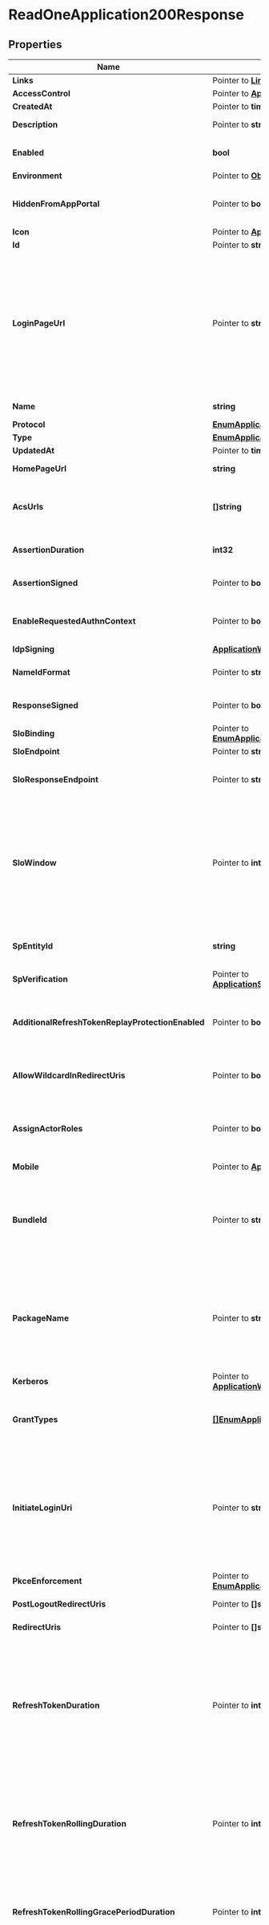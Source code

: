 # ReadOneApplication200Response

## Properties

Name | Type | Description | Notes
------------ | ------------- | ------------- | -------------
**Links** | Pointer to [**LinksHATEOAS**](LinksHATEOAS.md) |  | [optional] 
**AccessControl** | Pointer to [**ApplicationAccessControl**](ApplicationAccessControl.md) |  | [optional] 
**CreatedAt** | Pointer to **time.Time** | The time the resource was created. | [optional] [readonly] 
**Description** | Pointer to **string** | A string that specifies the description of the application. | [optional] 
**Enabled** | **bool** | A string that specifies the current enabled state of the application. Options are ENABLED or DISABLED. | 
**Environment** | Pointer to [**ObjectEnvironment**](ObjectEnvironment.md) |  | [optional] 
**HiddenFromAppPortal** | Pointer to **bool** | A boolean to specify whether the application is hidden in the application portal despite the configured group access policy. | [optional] 
**Icon** | Pointer to [**ApplicationIcon**](ApplicationIcon.md) |  | [optional] 
**Id** | Pointer to **string** | A string that specifies the application ID. | [optional] [readonly] 
**LoginPageUrl** | Pointer to **string** | A string that specifies the custom login page URL for the application. If you set the loginPageUrl property for applications in an environment that sets a custom domain, the URL should include the top-level domain and at least one additional domain level. Warning To avoid issues with third-party cookies in some browsers, a custom domain must be used, giving your PingOne environment the same parent domain as your authentication application. For more information about custom domains, see Custom domains. | [optional] 
**Name** | **string** | A string that specifies the name of the application. This is a required property. | 
**Protocol** | [**EnumApplicationProtocol**](EnumApplicationProtocol.md) |  | 
**Type** | [**EnumApplicationType**](EnumApplicationType.md) |  | 
**UpdatedAt** | Pointer to **time.Time** | The time the resource was last updated. | [optional] [readonly] 
**HomePageUrl** | **string** | A string that specifies the custom home page URL for the application. | 
**AcsUrls** | **[]string** | A string that specifies the Assertion Consumer Service URLs. The first URL in the list is used as default (there must be at least one URL). This is a required property. | 
**AssertionDuration** | **int32** | An integer that specifies the assertion validity duration in seconds. This is a required property. | 
**AssertionSigned** | Pointer to **bool** | A boolean that specifies whether the SAML assertion itself should be signed. The default value is &#x60;true&#x60;. | [optional] [default to true]
**EnableRequestedAuthnContext** | Pointer to **bool** | Indicates whether &#x60;requestedAuthnContext&#x60; is taken into account in policy decision-making during authentication. | [optional] 
**IdpSigning** | [**ApplicationWSFEDAllOfIdpSigning**](ApplicationWSFEDAllOfIdpSigning.md) |  | 
**NameIdFormat** | Pointer to **string** | A string that specifies the format of the Subject NameID attibute in the SAML assertion | [optional] 
**ResponseSigned** | Pointer to **bool** | A boolean that specifies whether the SAML assertion response itself should be signed. The default value is &#x60;false&#x60;. | [optional] [default to false]
**SloBinding** | Pointer to [**EnumApplicationSAMLSloBinding**](EnumApplicationSAMLSloBinding.md) |  | [optional] [default to ENUMAPPLICATIONSAMLSLOBINDING_POST]
**SloEndpoint** | Pointer to **string** | The single logout endpoint URL. | [optional] 
**SloResponseEndpoint** | Pointer to **string** | A string that specifies the endpoint URL to submit the logout response. If a value is not provided, the sloEndpoint property value is used to submit SLO response. | [optional] 
**SloWindow** | Pointer to **int32** | Defines how long PingOne can exchange logout messages with the application, specifically a &#x60;LogoutRequest&#x60; from the application, since the initial request. PingOne can also send a &#x60;LogoutRequest&#x60; to the application when a single logout is initiated by the user from other session participants, such as an application or identity provider. This setting is per application. The SLO logout is separate from the user session logout that revokes all tokens. | [optional] 
**SpEntityId** | **string** | A string that specifies the service provider entity ID used to lookup the application. This is a required property and is unique within the environment. | 
**SpVerification** | Pointer to [**ApplicationSAMLAllOfSpVerification**](ApplicationSAMLAllOfSpVerification.md) |  | [optional] 
**AdditionalRefreshTokenReplayProtectionEnabled** | Pointer to **bool** | When set to &#x60;true&#x60; (the default), if you attempt to reuse the refresh token, the authorization server immediately revokes the reused refresh token, as well as all descendant tokens. Setting this to null equates to a &#x60;false&#x60; setting. | [optional] [default to true]
**AllowWildcardInRedirectUris** | Pointer to **bool** | A boolean to specify whether wildcards are allowed in redirect URIs. For more information, see [Wildcards in Redirect URIs](https://docs.pingidentity.com/csh?context&#x3D;p1_c_wildcard_redirect_uri). | [optional] 
**AssignActorRoles** | Pointer to **bool** | A boolean that specifies whether the permissions service should assign default roles to the application. This property is set only on the POST request. The property is ignored when included in a PUT request. | [optional] 
**Mobile** | Pointer to [**ApplicationOIDCAllOfMobile**](ApplicationOIDCAllOfMobile.md) |  | [optional] 
**BundleId** | Pointer to **string** | **Deprecation Notice** This field is deprecated and will be removed in a future release. Use &#x60;mobile.bundleId&#x60; instead.  A string that specifies the bundle associated with the application, for push notifications in native apps. The value of the bundleId property is unique per environment, and once defined, is immutable.  | [optional] 
**PackageName** | Pointer to **string** | **Deprecation Notice** This field is deprecated and will be removed in a future release. Use &#x60;mobile.packageName&#x60; instead.  A string that specifies the package name associated with the application, for push notifications in native apps. The value of the mobile.packageName property is unique per environment, and once defined, is immutable.  | [optional] 
**Kerberos** | Pointer to [**ApplicationWSFEDAllOfKerberos**](ApplicationWSFEDAllOfKerberos.md) |  | [optional] 
**GrantTypes** | [**[]EnumApplicationOIDCGrantType**](EnumApplicationOIDCGrantType.md) | A string that specifies the grant type for the authorization request. This is a required property. Options are AUTHORIZATION_CODE, IMPLICIT, REFRESH_TOKEN, CLIENT_CREDENTIALS. | 
**InitiateLoginUri** | Pointer to **string** | A string that specifies the URI to use for third-parties to begin the sign-on process for the application. If specified, PingOne redirects users to this URI to initiate SSO to PingOne. The application is responsible for implementing the relevant OIDC flow when the initiate login URI is requested. This property is required if you want the application to appear in the PingOne Application Portal. See the OIDC specification section of [Initiating Login from a Third Party](https://openid.net/specs/openid-connect-core-1_0.html#ThirdPartyInitiatedLogin) for more information. | [optional] 
**PkceEnforcement** | Pointer to [**EnumApplicationOIDCPKCEOption**](EnumApplicationOIDCPKCEOption.md) |  | [optional] 
**PostLogoutRedirectUris** | Pointer to **[]string** | A string that specifies the URLs that the browser can be redirected to after logout. | [optional] 
**RedirectUris** | Pointer to **[]string** | A string that specifies the callback URI for the authentication response. | [optional] 
**RefreshTokenDuration** | Pointer to **int32** | An integer that specifies the lifetime in seconds of the refresh token. If a value is not provided, the default value is 2592000, or 30 days. Valid values are between 60 and 2147483647. If the &#x60;refreshTokenRollingDuration&#x60; property is specified for the application, then this property must be less than or equal to the value of &#x60;refreshTokenRollingDuration&#x60;. After this property is set, the value cannot be nullified. This value is used to generate the value for the exp claim when minting a new refresh token. | [optional] [default to 2592000]
**RefreshTokenRollingDuration** | Pointer to **int32** | An integer that specifies the number of seconds a refresh token can be exchanged before re-authentication is required. If a value is not provided, the refresh token is valid forever. Valid values are between 60 and 2147483647. After this property is set, the value cannot be nullified. This value is used to generate the value for the exp claim when minting a new refresh token. | [optional] 
**RefreshTokenRollingGracePeriodDuration** | Pointer to **int32** | The number of seconds that a refresh token may be reused after having been exchanged for a new set of tokens. This is useful in the case of network errors on the client. Valid values are between 0 and 86400 seconds. Null is treated the same as 0. | [optional] 
**ResponseTypes** | Pointer to [**[]EnumApplicationOIDCResponseType**](EnumApplicationOIDCResponseType.md) | A string that specifies the code or token type returned by an authorization request. Options are TOKEN, ID_TOKEN, and CODE. Note that CODE cannot be used in an authorization request with TOKEN or ID_TOKEN because PingOne does not currently support OIDC hybrid flows. | [optional] 
**RequireSignedRequestObject** | Pointer to **bool** | Indicates that the Java Web Token (JWT) for the [request query](https://openid.net/specs/openid-connect-core-1_0.html#RequestObject) parameter is required to be signed. If &#x60;false&#x60; or null (default), a signed request object is not required. Both &#x60;supportUnsignedRequestObject&#x60; and this property cannot be set to &#x60;true&#x60;. | [optional] 
**SupportUnsignedRequestObject** | Pointer to **bool** | A boolean that specifies whether the [request query](https://openid.net/specs/openid-connect-core-1_0.html#RequestObject) parameter JWT is allowed to be unsigned. If false or null (default), an unsigned request object is not allowed. | [optional] 
**Tags** | Pointer to [**[]EnumApplicationTags**](EnumApplicationTags.md) | An array that specifies the list of labels associated with the application. Options are &#x60;PING_FED_CONNECTION_INTEGRATION&#x60;.  Only applicable for creating worker applications. | [optional] 
**TargetLinkUri** | Pointer to **string** | The URI for the application. If specified, PingOne will redirect application users to this URI after a user is authenticated. In the PingOne admin console, this becomes the value of the &#x60;target_link_uri&#x60; parameter used for the Initiate Single Sign-On URL field. | [optional] 
**TokenEndpointAuthMethod** | [**EnumApplicationOIDCTokenAuthMethod**](EnumApplicationOIDCTokenAuthMethod.md) |  | 
**ParRequirement** | Pointer to [**EnumApplicationOIDCPARRequirement**](EnumApplicationOIDCPARRequirement.md) |  | [optional] [default to ENUMAPPLICATIONOIDCPARREQUIREMENT_OPTIONAL]
**ParTimeout** | Pointer to **int32** | PAR timeout in seconds. Must be between &#x60;1&#x60; and &#x60;600&#x60;. The default value is &#x60;60&#x60;. | [optional] [default to 60]
**AudienceRestriction** | Pointer to **string** | The service provider ID. Defaults to &#x60;urn:federation:MicrosoftOnline&#x60;. | [optional] [default to "urn:federation:MicrosoftOnline"]
**DomainName** | **string** | The federated domain name (for example, the Azure custom domain). | 
**ReplyUrl** | **string** | The URL that the replying party (such as, Office365) uses to accept submissions of RequestSecurityTokenResponse messages that are a result of SSO requests. | 
**ApplyDefaultTheme** | **bool** | If &#x60;true&#x60;, applies the default theme to the self service application. | 
**EnableDefaultThemeFooter** | Pointer to **bool** | If &#x60;true&#x60;, shows the default theme footer on the self service application. Applies only if &#x60;applyDefaultTheme&#x60; is also &#x60;true&#x60;. | [optional] 

## Methods

### NewReadOneApplication200Response

`func NewReadOneApplication200Response(enabled bool, name string, protocol EnumApplicationProtocol, type_ EnumApplicationType, homePageUrl string, acsUrls []string, assertionDuration int32, idpSigning ApplicationWSFEDAllOfIdpSigning, spEntityId string, grantTypes []EnumApplicationOIDCGrantType, tokenEndpointAuthMethod EnumApplicationOIDCTokenAuthMethod, domainName string, replyUrl string, applyDefaultTheme bool, ) *ReadOneApplication200Response`

NewReadOneApplication200Response instantiates a new ReadOneApplication200Response object
This constructor will assign default values to properties that have it defined,
and makes sure properties required by API are set, but the set of arguments
will change when the set of required properties is changed

### NewReadOneApplication200ResponseWithDefaults

`func NewReadOneApplication200ResponseWithDefaults() *ReadOneApplication200Response`

NewReadOneApplication200ResponseWithDefaults instantiates a new ReadOneApplication200Response object
This constructor will only assign default values to properties that have it defined,
but it doesn't guarantee that properties required by API are set

### GetLinks

`func (o *ReadOneApplication200Response) GetLinks() LinksHATEOAS`

GetLinks returns the Links field if non-nil, zero value otherwise.

### GetLinksOk

`func (o *ReadOneApplication200Response) GetLinksOk() (*LinksHATEOAS, bool)`

GetLinksOk returns a tuple with the Links field if it's non-nil, zero value otherwise
and a boolean to check if the value has been set.

### SetLinks

`func (o *ReadOneApplication200Response) SetLinks(v LinksHATEOAS)`

SetLinks sets Links field to given value.

### HasLinks

`func (o *ReadOneApplication200Response) HasLinks() bool`

HasLinks returns a boolean if a field has been set.

### GetAccessControl

`func (o *ReadOneApplication200Response) GetAccessControl() ApplicationAccessControl`

GetAccessControl returns the AccessControl field if non-nil, zero value otherwise.

### GetAccessControlOk

`func (o *ReadOneApplication200Response) GetAccessControlOk() (*ApplicationAccessControl, bool)`

GetAccessControlOk returns a tuple with the AccessControl field if it's non-nil, zero value otherwise
and a boolean to check if the value has been set.

### SetAccessControl

`func (o *ReadOneApplication200Response) SetAccessControl(v ApplicationAccessControl)`

SetAccessControl sets AccessControl field to given value.

### HasAccessControl

`func (o *ReadOneApplication200Response) HasAccessControl() bool`

HasAccessControl returns a boolean if a field has been set.

### GetCreatedAt

`func (o *ReadOneApplication200Response) GetCreatedAt() time.Time`

GetCreatedAt returns the CreatedAt field if non-nil, zero value otherwise.

### GetCreatedAtOk

`func (o *ReadOneApplication200Response) GetCreatedAtOk() (*time.Time, bool)`

GetCreatedAtOk returns a tuple with the CreatedAt field if it's non-nil, zero value otherwise
and a boolean to check if the value has been set.

### SetCreatedAt

`func (o *ReadOneApplication200Response) SetCreatedAt(v time.Time)`

SetCreatedAt sets CreatedAt field to given value.

### HasCreatedAt

`func (o *ReadOneApplication200Response) HasCreatedAt() bool`

HasCreatedAt returns a boolean if a field has been set.

### GetDescription

`func (o *ReadOneApplication200Response) GetDescription() string`

GetDescription returns the Description field if non-nil, zero value otherwise.

### GetDescriptionOk

`func (o *ReadOneApplication200Response) GetDescriptionOk() (*string, bool)`

GetDescriptionOk returns a tuple with the Description field if it's non-nil, zero value otherwise
and a boolean to check if the value has been set.

### SetDescription

`func (o *ReadOneApplication200Response) SetDescription(v string)`

SetDescription sets Description field to given value.

### HasDescription

`func (o *ReadOneApplication200Response) HasDescription() bool`

HasDescription returns a boolean if a field has been set.

### GetEnabled

`func (o *ReadOneApplication200Response) GetEnabled() bool`

GetEnabled returns the Enabled field if non-nil, zero value otherwise.

### GetEnabledOk

`func (o *ReadOneApplication200Response) GetEnabledOk() (*bool, bool)`

GetEnabledOk returns a tuple with the Enabled field if it's non-nil, zero value otherwise
and a boolean to check if the value has been set.

### SetEnabled

`func (o *ReadOneApplication200Response) SetEnabled(v bool)`

SetEnabled sets Enabled field to given value.


### GetEnvironment

`func (o *ReadOneApplication200Response) GetEnvironment() ObjectEnvironment`

GetEnvironment returns the Environment field if non-nil, zero value otherwise.

### GetEnvironmentOk

`func (o *ReadOneApplication200Response) GetEnvironmentOk() (*ObjectEnvironment, bool)`

GetEnvironmentOk returns a tuple with the Environment field if it's non-nil, zero value otherwise
and a boolean to check if the value has been set.

### SetEnvironment

`func (o *ReadOneApplication200Response) SetEnvironment(v ObjectEnvironment)`

SetEnvironment sets Environment field to given value.

### HasEnvironment

`func (o *ReadOneApplication200Response) HasEnvironment() bool`

HasEnvironment returns a boolean if a field has been set.

### GetHiddenFromAppPortal

`func (o *ReadOneApplication200Response) GetHiddenFromAppPortal() bool`

GetHiddenFromAppPortal returns the HiddenFromAppPortal field if non-nil, zero value otherwise.

### GetHiddenFromAppPortalOk

`func (o *ReadOneApplication200Response) GetHiddenFromAppPortalOk() (*bool, bool)`

GetHiddenFromAppPortalOk returns a tuple with the HiddenFromAppPortal field if it's non-nil, zero value otherwise
and a boolean to check if the value has been set.

### SetHiddenFromAppPortal

`func (o *ReadOneApplication200Response) SetHiddenFromAppPortal(v bool)`

SetHiddenFromAppPortal sets HiddenFromAppPortal field to given value.

### HasHiddenFromAppPortal

`func (o *ReadOneApplication200Response) HasHiddenFromAppPortal() bool`

HasHiddenFromAppPortal returns a boolean if a field has been set.

### GetIcon

`func (o *ReadOneApplication200Response) GetIcon() ApplicationIcon`

GetIcon returns the Icon field if non-nil, zero value otherwise.

### GetIconOk

`func (o *ReadOneApplication200Response) GetIconOk() (*ApplicationIcon, bool)`

GetIconOk returns a tuple with the Icon field if it's non-nil, zero value otherwise
and a boolean to check if the value has been set.

### SetIcon

`func (o *ReadOneApplication200Response) SetIcon(v ApplicationIcon)`

SetIcon sets Icon field to given value.

### HasIcon

`func (o *ReadOneApplication200Response) HasIcon() bool`

HasIcon returns a boolean if a field has been set.

### GetId

`func (o *ReadOneApplication200Response) GetId() string`

GetId returns the Id field if non-nil, zero value otherwise.

### GetIdOk

`func (o *ReadOneApplication200Response) GetIdOk() (*string, bool)`

GetIdOk returns a tuple with the Id field if it's non-nil, zero value otherwise
and a boolean to check if the value has been set.

### SetId

`func (o *ReadOneApplication200Response) SetId(v string)`

SetId sets Id field to given value.

### HasId

`func (o *ReadOneApplication200Response) HasId() bool`

HasId returns a boolean if a field has been set.

### GetLoginPageUrl

`func (o *ReadOneApplication200Response) GetLoginPageUrl() string`

GetLoginPageUrl returns the LoginPageUrl field if non-nil, zero value otherwise.

### GetLoginPageUrlOk

`func (o *ReadOneApplication200Response) GetLoginPageUrlOk() (*string, bool)`

GetLoginPageUrlOk returns a tuple with the LoginPageUrl field if it's non-nil, zero value otherwise
and a boolean to check if the value has been set.

### SetLoginPageUrl

`func (o *ReadOneApplication200Response) SetLoginPageUrl(v string)`

SetLoginPageUrl sets LoginPageUrl field to given value.

### HasLoginPageUrl

`func (o *ReadOneApplication200Response) HasLoginPageUrl() bool`

HasLoginPageUrl returns a boolean if a field has been set.

### GetName

`func (o *ReadOneApplication200Response) GetName() string`

GetName returns the Name field if non-nil, zero value otherwise.

### GetNameOk

`func (o *ReadOneApplication200Response) GetNameOk() (*string, bool)`

GetNameOk returns a tuple with the Name field if it's non-nil, zero value otherwise
and a boolean to check if the value has been set.

### SetName

`func (o *ReadOneApplication200Response) SetName(v string)`

SetName sets Name field to given value.


### GetProtocol

`func (o *ReadOneApplication200Response) GetProtocol() EnumApplicationProtocol`

GetProtocol returns the Protocol field if non-nil, zero value otherwise.

### GetProtocolOk

`func (o *ReadOneApplication200Response) GetProtocolOk() (*EnumApplicationProtocol, bool)`

GetProtocolOk returns a tuple with the Protocol field if it's non-nil, zero value otherwise
and a boolean to check if the value has been set.

### SetProtocol

`func (o *ReadOneApplication200Response) SetProtocol(v EnumApplicationProtocol)`

SetProtocol sets Protocol field to given value.


### GetType

`func (o *ReadOneApplication200Response) GetType() EnumApplicationType`

GetType returns the Type field if non-nil, zero value otherwise.

### GetTypeOk

`func (o *ReadOneApplication200Response) GetTypeOk() (*EnumApplicationType, bool)`

GetTypeOk returns a tuple with the Type field if it's non-nil, zero value otherwise
and a boolean to check if the value has been set.

### SetType

`func (o *ReadOneApplication200Response) SetType(v EnumApplicationType)`

SetType sets Type field to given value.


### GetUpdatedAt

`func (o *ReadOneApplication200Response) GetUpdatedAt() time.Time`

GetUpdatedAt returns the UpdatedAt field if non-nil, zero value otherwise.

### GetUpdatedAtOk

`func (o *ReadOneApplication200Response) GetUpdatedAtOk() (*time.Time, bool)`

GetUpdatedAtOk returns a tuple with the UpdatedAt field if it's non-nil, zero value otherwise
and a boolean to check if the value has been set.

### SetUpdatedAt

`func (o *ReadOneApplication200Response) SetUpdatedAt(v time.Time)`

SetUpdatedAt sets UpdatedAt field to given value.

### HasUpdatedAt

`func (o *ReadOneApplication200Response) HasUpdatedAt() bool`

HasUpdatedAt returns a boolean if a field has been set.

### GetHomePageUrl

`func (o *ReadOneApplication200Response) GetHomePageUrl() string`

GetHomePageUrl returns the HomePageUrl field if non-nil, zero value otherwise.

### GetHomePageUrlOk

`func (o *ReadOneApplication200Response) GetHomePageUrlOk() (*string, bool)`

GetHomePageUrlOk returns a tuple with the HomePageUrl field if it's non-nil, zero value otherwise
and a boolean to check if the value has been set.

### SetHomePageUrl

`func (o *ReadOneApplication200Response) SetHomePageUrl(v string)`

SetHomePageUrl sets HomePageUrl field to given value.


### GetAcsUrls

`func (o *ReadOneApplication200Response) GetAcsUrls() []string`

GetAcsUrls returns the AcsUrls field if non-nil, zero value otherwise.

### GetAcsUrlsOk

`func (o *ReadOneApplication200Response) GetAcsUrlsOk() (*[]string, bool)`

GetAcsUrlsOk returns a tuple with the AcsUrls field if it's non-nil, zero value otherwise
and a boolean to check if the value has been set.

### SetAcsUrls

`func (o *ReadOneApplication200Response) SetAcsUrls(v []string)`

SetAcsUrls sets AcsUrls field to given value.


### GetAssertionDuration

`func (o *ReadOneApplication200Response) GetAssertionDuration() int32`

GetAssertionDuration returns the AssertionDuration field if non-nil, zero value otherwise.

### GetAssertionDurationOk

`func (o *ReadOneApplication200Response) GetAssertionDurationOk() (*int32, bool)`

GetAssertionDurationOk returns a tuple with the AssertionDuration field if it's non-nil, zero value otherwise
and a boolean to check if the value has been set.

### SetAssertionDuration

`func (o *ReadOneApplication200Response) SetAssertionDuration(v int32)`

SetAssertionDuration sets AssertionDuration field to given value.


### GetAssertionSigned

`func (o *ReadOneApplication200Response) GetAssertionSigned() bool`

GetAssertionSigned returns the AssertionSigned field if non-nil, zero value otherwise.

### GetAssertionSignedOk

`func (o *ReadOneApplication200Response) GetAssertionSignedOk() (*bool, bool)`

GetAssertionSignedOk returns a tuple with the AssertionSigned field if it's non-nil, zero value otherwise
and a boolean to check if the value has been set.

### SetAssertionSigned

`func (o *ReadOneApplication200Response) SetAssertionSigned(v bool)`

SetAssertionSigned sets AssertionSigned field to given value.

### HasAssertionSigned

`func (o *ReadOneApplication200Response) HasAssertionSigned() bool`

HasAssertionSigned returns a boolean if a field has been set.

### GetEnableRequestedAuthnContext

`func (o *ReadOneApplication200Response) GetEnableRequestedAuthnContext() bool`

GetEnableRequestedAuthnContext returns the EnableRequestedAuthnContext field if non-nil, zero value otherwise.

### GetEnableRequestedAuthnContextOk

`func (o *ReadOneApplication200Response) GetEnableRequestedAuthnContextOk() (*bool, bool)`

GetEnableRequestedAuthnContextOk returns a tuple with the EnableRequestedAuthnContext field if it's non-nil, zero value otherwise
and a boolean to check if the value has been set.

### SetEnableRequestedAuthnContext

`func (o *ReadOneApplication200Response) SetEnableRequestedAuthnContext(v bool)`

SetEnableRequestedAuthnContext sets EnableRequestedAuthnContext field to given value.

### HasEnableRequestedAuthnContext

`func (o *ReadOneApplication200Response) HasEnableRequestedAuthnContext() bool`

HasEnableRequestedAuthnContext returns a boolean if a field has been set.

### GetIdpSigning

`func (o *ReadOneApplication200Response) GetIdpSigning() ApplicationWSFEDAllOfIdpSigning`

GetIdpSigning returns the IdpSigning field if non-nil, zero value otherwise.

### GetIdpSigningOk

`func (o *ReadOneApplication200Response) GetIdpSigningOk() (*ApplicationWSFEDAllOfIdpSigning, bool)`

GetIdpSigningOk returns a tuple with the IdpSigning field if it's non-nil, zero value otherwise
and a boolean to check if the value has been set.

### SetIdpSigning

`func (o *ReadOneApplication200Response) SetIdpSigning(v ApplicationWSFEDAllOfIdpSigning)`

SetIdpSigning sets IdpSigning field to given value.


### GetNameIdFormat

`func (o *ReadOneApplication200Response) GetNameIdFormat() string`

GetNameIdFormat returns the NameIdFormat field if non-nil, zero value otherwise.

### GetNameIdFormatOk

`func (o *ReadOneApplication200Response) GetNameIdFormatOk() (*string, bool)`

GetNameIdFormatOk returns a tuple with the NameIdFormat field if it's non-nil, zero value otherwise
and a boolean to check if the value has been set.

### SetNameIdFormat

`func (o *ReadOneApplication200Response) SetNameIdFormat(v string)`

SetNameIdFormat sets NameIdFormat field to given value.

### HasNameIdFormat

`func (o *ReadOneApplication200Response) HasNameIdFormat() bool`

HasNameIdFormat returns a boolean if a field has been set.

### GetResponseSigned

`func (o *ReadOneApplication200Response) GetResponseSigned() bool`

GetResponseSigned returns the ResponseSigned field if non-nil, zero value otherwise.

### GetResponseSignedOk

`func (o *ReadOneApplication200Response) GetResponseSignedOk() (*bool, bool)`

GetResponseSignedOk returns a tuple with the ResponseSigned field if it's non-nil, zero value otherwise
and a boolean to check if the value has been set.

### SetResponseSigned

`func (o *ReadOneApplication200Response) SetResponseSigned(v bool)`

SetResponseSigned sets ResponseSigned field to given value.

### HasResponseSigned

`func (o *ReadOneApplication200Response) HasResponseSigned() bool`

HasResponseSigned returns a boolean if a field has been set.

### GetSloBinding

`func (o *ReadOneApplication200Response) GetSloBinding() EnumApplicationSAMLSloBinding`

GetSloBinding returns the SloBinding field if non-nil, zero value otherwise.

### GetSloBindingOk

`func (o *ReadOneApplication200Response) GetSloBindingOk() (*EnumApplicationSAMLSloBinding, bool)`

GetSloBindingOk returns a tuple with the SloBinding field if it's non-nil, zero value otherwise
and a boolean to check if the value has been set.

### SetSloBinding

`func (o *ReadOneApplication200Response) SetSloBinding(v EnumApplicationSAMLSloBinding)`

SetSloBinding sets SloBinding field to given value.

### HasSloBinding

`func (o *ReadOneApplication200Response) HasSloBinding() bool`

HasSloBinding returns a boolean if a field has been set.

### GetSloEndpoint

`func (o *ReadOneApplication200Response) GetSloEndpoint() string`

GetSloEndpoint returns the SloEndpoint field if non-nil, zero value otherwise.

### GetSloEndpointOk

`func (o *ReadOneApplication200Response) GetSloEndpointOk() (*string, bool)`

GetSloEndpointOk returns a tuple with the SloEndpoint field if it's non-nil, zero value otherwise
and a boolean to check if the value has been set.

### SetSloEndpoint

`func (o *ReadOneApplication200Response) SetSloEndpoint(v string)`

SetSloEndpoint sets SloEndpoint field to given value.

### HasSloEndpoint

`func (o *ReadOneApplication200Response) HasSloEndpoint() bool`

HasSloEndpoint returns a boolean if a field has been set.

### GetSloResponseEndpoint

`func (o *ReadOneApplication200Response) GetSloResponseEndpoint() string`

GetSloResponseEndpoint returns the SloResponseEndpoint field if non-nil, zero value otherwise.

### GetSloResponseEndpointOk

`func (o *ReadOneApplication200Response) GetSloResponseEndpointOk() (*string, bool)`

GetSloResponseEndpointOk returns a tuple with the SloResponseEndpoint field if it's non-nil, zero value otherwise
and a boolean to check if the value has been set.

### SetSloResponseEndpoint

`func (o *ReadOneApplication200Response) SetSloResponseEndpoint(v string)`

SetSloResponseEndpoint sets SloResponseEndpoint field to given value.

### HasSloResponseEndpoint

`func (o *ReadOneApplication200Response) HasSloResponseEndpoint() bool`

HasSloResponseEndpoint returns a boolean if a field has been set.

### GetSloWindow

`func (o *ReadOneApplication200Response) GetSloWindow() int32`

GetSloWindow returns the SloWindow field if non-nil, zero value otherwise.

### GetSloWindowOk

`func (o *ReadOneApplication200Response) GetSloWindowOk() (*int32, bool)`

GetSloWindowOk returns a tuple with the SloWindow field if it's non-nil, zero value otherwise
and a boolean to check if the value has been set.

### SetSloWindow

`func (o *ReadOneApplication200Response) SetSloWindow(v int32)`

SetSloWindow sets SloWindow field to given value.

### HasSloWindow

`func (o *ReadOneApplication200Response) HasSloWindow() bool`

HasSloWindow returns a boolean if a field has been set.

### GetSpEntityId

`func (o *ReadOneApplication200Response) GetSpEntityId() string`

GetSpEntityId returns the SpEntityId field if non-nil, zero value otherwise.

### GetSpEntityIdOk

`func (o *ReadOneApplication200Response) GetSpEntityIdOk() (*string, bool)`

GetSpEntityIdOk returns a tuple with the SpEntityId field if it's non-nil, zero value otherwise
and a boolean to check if the value has been set.

### SetSpEntityId

`func (o *ReadOneApplication200Response) SetSpEntityId(v string)`

SetSpEntityId sets SpEntityId field to given value.


### GetSpVerification

`func (o *ReadOneApplication200Response) GetSpVerification() ApplicationSAMLAllOfSpVerification`

GetSpVerification returns the SpVerification field if non-nil, zero value otherwise.

### GetSpVerificationOk

`func (o *ReadOneApplication200Response) GetSpVerificationOk() (*ApplicationSAMLAllOfSpVerification, bool)`

GetSpVerificationOk returns a tuple with the SpVerification field if it's non-nil, zero value otherwise
and a boolean to check if the value has been set.

### SetSpVerification

`func (o *ReadOneApplication200Response) SetSpVerification(v ApplicationSAMLAllOfSpVerification)`

SetSpVerification sets SpVerification field to given value.

### HasSpVerification

`func (o *ReadOneApplication200Response) HasSpVerification() bool`

HasSpVerification returns a boolean if a field has been set.

### GetAdditionalRefreshTokenReplayProtectionEnabled

`func (o *ReadOneApplication200Response) GetAdditionalRefreshTokenReplayProtectionEnabled() bool`

GetAdditionalRefreshTokenReplayProtectionEnabled returns the AdditionalRefreshTokenReplayProtectionEnabled field if non-nil, zero value otherwise.

### GetAdditionalRefreshTokenReplayProtectionEnabledOk

`func (o *ReadOneApplication200Response) GetAdditionalRefreshTokenReplayProtectionEnabledOk() (*bool, bool)`

GetAdditionalRefreshTokenReplayProtectionEnabledOk returns a tuple with the AdditionalRefreshTokenReplayProtectionEnabled field if it's non-nil, zero value otherwise
and a boolean to check if the value has been set.

### SetAdditionalRefreshTokenReplayProtectionEnabled

`func (o *ReadOneApplication200Response) SetAdditionalRefreshTokenReplayProtectionEnabled(v bool)`

SetAdditionalRefreshTokenReplayProtectionEnabled sets AdditionalRefreshTokenReplayProtectionEnabled field to given value.

### HasAdditionalRefreshTokenReplayProtectionEnabled

`func (o *ReadOneApplication200Response) HasAdditionalRefreshTokenReplayProtectionEnabled() bool`

HasAdditionalRefreshTokenReplayProtectionEnabled returns a boolean if a field has been set.

### GetAllowWildcardInRedirectUris

`func (o *ReadOneApplication200Response) GetAllowWildcardInRedirectUris() bool`

GetAllowWildcardInRedirectUris returns the AllowWildcardInRedirectUris field if non-nil, zero value otherwise.

### GetAllowWildcardInRedirectUrisOk

`func (o *ReadOneApplication200Response) GetAllowWildcardInRedirectUrisOk() (*bool, bool)`

GetAllowWildcardInRedirectUrisOk returns a tuple with the AllowWildcardInRedirectUris field if it's non-nil, zero value otherwise
and a boolean to check if the value has been set.

### SetAllowWildcardInRedirectUris

`func (o *ReadOneApplication200Response) SetAllowWildcardInRedirectUris(v bool)`

SetAllowWildcardInRedirectUris sets AllowWildcardInRedirectUris field to given value.

### HasAllowWildcardInRedirectUris

`func (o *ReadOneApplication200Response) HasAllowWildcardInRedirectUris() bool`

HasAllowWildcardInRedirectUris returns a boolean if a field has been set.

### GetAssignActorRoles

`func (o *ReadOneApplication200Response) GetAssignActorRoles() bool`

GetAssignActorRoles returns the AssignActorRoles field if non-nil, zero value otherwise.

### GetAssignActorRolesOk

`func (o *ReadOneApplication200Response) GetAssignActorRolesOk() (*bool, bool)`

GetAssignActorRolesOk returns a tuple with the AssignActorRoles field if it's non-nil, zero value otherwise
and a boolean to check if the value has been set.

### SetAssignActorRoles

`func (o *ReadOneApplication200Response) SetAssignActorRoles(v bool)`

SetAssignActorRoles sets AssignActorRoles field to given value.

### HasAssignActorRoles

`func (o *ReadOneApplication200Response) HasAssignActorRoles() bool`

HasAssignActorRoles returns a boolean if a field has been set.

### GetMobile

`func (o *ReadOneApplication200Response) GetMobile() ApplicationOIDCAllOfMobile`

GetMobile returns the Mobile field if non-nil, zero value otherwise.

### GetMobileOk

`func (o *ReadOneApplication200Response) GetMobileOk() (*ApplicationOIDCAllOfMobile, bool)`

GetMobileOk returns a tuple with the Mobile field if it's non-nil, zero value otherwise
and a boolean to check if the value has been set.

### SetMobile

`func (o *ReadOneApplication200Response) SetMobile(v ApplicationOIDCAllOfMobile)`

SetMobile sets Mobile field to given value.

### HasMobile

`func (o *ReadOneApplication200Response) HasMobile() bool`

HasMobile returns a boolean if a field has been set.

### GetBundleId

`func (o *ReadOneApplication200Response) GetBundleId() string`

GetBundleId returns the BundleId field if non-nil, zero value otherwise.

### GetBundleIdOk

`func (o *ReadOneApplication200Response) GetBundleIdOk() (*string, bool)`

GetBundleIdOk returns a tuple with the BundleId field if it's non-nil, zero value otherwise
and a boolean to check if the value has been set.

### SetBundleId

`func (o *ReadOneApplication200Response) SetBundleId(v string)`

SetBundleId sets BundleId field to given value.

### HasBundleId

`func (o *ReadOneApplication200Response) HasBundleId() bool`

HasBundleId returns a boolean if a field has been set.

### GetPackageName

`func (o *ReadOneApplication200Response) GetPackageName() string`

GetPackageName returns the PackageName field if non-nil, zero value otherwise.

### GetPackageNameOk

`func (o *ReadOneApplication200Response) GetPackageNameOk() (*string, bool)`

GetPackageNameOk returns a tuple with the PackageName field if it's non-nil, zero value otherwise
and a boolean to check if the value has been set.

### SetPackageName

`func (o *ReadOneApplication200Response) SetPackageName(v string)`

SetPackageName sets PackageName field to given value.

### HasPackageName

`func (o *ReadOneApplication200Response) HasPackageName() bool`

HasPackageName returns a boolean if a field has been set.

### GetKerberos

`func (o *ReadOneApplication200Response) GetKerberos() ApplicationWSFEDAllOfKerberos`

GetKerberos returns the Kerberos field if non-nil, zero value otherwise.

### GetKerberosOk

`func (o *ReadOneApplication200Response) GetKerberosOk() (*ApplicationWSFEDAllOfKerberos, bool)`

GetKerberosOk returns a tuple with the Kerberos field if it's non-nil, zero value otherwise
and a boolean to check if the value has been set.

### SetKerberos

`func (o *ReadOneApplication200Response) SetKerberos(v ApplicationWSFEDAllOfKerberos)`

SetKerberos sets Kerberos field to given value.

### HasKerberos

`func (o *ReadOneApplication200Response) HasKerberos() bool`

HasKerberos returns a boolean if a field has been set.

### GetGrantTypes

`func (o *ReadOneApplication200Response) GetGrantTypes() []EnumApplicationOIDCGrantType`

GetGrantTypes returns the GrantTypes field if non-nil, zero value otherwise.

### GetGrantTypesOk

`func (o *ReadOneApplication200Response) GetGrantTypesOk() (*[]EnumApplicationOIDCGrantType, bool)`

GetGrantTypesOk returns a tuple with the GrantTypes field if it's non-nil, zero value otherwise
and a boolean to check if the value has been set.

### SetGrantTypes

`func (o *ReadOneApplication200Response) SetGrantTypes(v []EnumApplicationOIDCGrantType)`

SetGrantTypes sets GrantTypes field to given value.


### GetInitiateLoginUri

`func (o *ReadOneApplication200Response) GetInitiateLoginUri() string`

GetInitiateLoginUri returns the InitiateLoginUri field if non-nil, zero value otherwise.

### GetInitiateLoginUriOk

`func (o *ReadOneApplication200Response) GetInitiateLoginUriOk() (*string, bool)`

GetInitiateLoginUriOk returns a tuple with the InitiateLoginUri field if it's non-nil, zero value otherwise
and a boolean to check if the value has been set.

### SetInitiateLoginUri

`func (o *ReadOneApplication200Response) SetInitiateLoginUri(v string)`

SetInitiateLoginUri sets InitiateLoginUri field to given value.

### HasInitiateLoginUri

`func (o *ReadOneApplication200Response) HasInitiateLoginUri() bool`

HasInitiateLoginUri returns a boolean if a field has been set.

### GetPkceEnforcement

`func (o *ReadOneApplication200Response) GetPkceEnforcement() EnumApplicationOIDCPKCEOption`

GetPkceEnforcement returns the PkceEnforcement field if non-nil, zero value otherwise.

### GetPkceEnforcementOk

`func (o *ReadOneApplication200Response) GetPkceEnforcementOk() (*EnumApplicationOIDCPKCEOption, bool)`

GetPkceEnforcementOk returns a tuple with the PkceEnforcement field if it's non-nil, zero value otherwise
and a boolean to check if the value has been set.

### SetPkceEnforcement

`func (o *ReadOneApplication200Response) SetPkceEnforcement(v EnumApplicationOIDCPKCEOption)`

SetPkceEnforcement sets PkceEnforcement field to given value.

### HasPkceEnforcement

`func (o *ReadOneApplication200Response) HasPkceEnforcement() bool`

HasPkceEnforcement returns a boolean if a field has been set.

### GetPostLogoutRedirectUris

`func (o *ReadOneApplication200Response) GetPostLogoutRedirectUris() []string`

GetPostLogoutRedirectUris returns the PostLogoutRedirectUris field if non-nil, zero value otherwise.

### GetPostLogoutRedirectUrisOk

`func (o *ReadOneApplication200Response) GetPostLogoutRedirectUrisOk() (*[]string, bool)`

GetPostLogoutRedirectUrisOk returns a tuple with the PostLogoutRedirectUris field if it's non-nil, zero value otherwise
and a boolean to check if the value has been set.

### SetPostLogoutRedirectUris

`func (o *ReadOneApplication200Response) SetPostLogoutRedirectUris(v []string)`

SetPostLogoutRedirectUris sets PostLogoutRedirectUris field to given value.

### HasPostLogoutRedirectUris

`func (o *ReadOneApplication200Response) HasPostLogoutRedirectUris() bool`

HasPostLogoutRedirectUris returns a boolean if a field has been set.

### GetRedirectUris

`func (o *ReadOneApplication200Response) GetRedirectUris() []string`

GetRedirectUris returns the RedirectUris field if non-nil, zero value otherwise.

### GetRedirectUrisOk

`func (o *ReadOneApplication200Response) GetRedirectUrisOk() (*[]string, bool)`

GetRedirectUrisOk returns a tuple with the RedirectUris field if it's non-nil, zero value otherwise
and a boolean to check if the value has been set.

### SetRedirectUris

`func (o *ReadOneApplication200Response) SetRedirectUris(v []string)`

SetRedirectUris sets RedirectUris field to given value.

### HasRedirectUris

`func (o *ReadOneApplication200Response) HasRedirectUris() bool`

HasRedirectUris returns a boolean if a field has been set.

### GetRefreshTokenDuration

`func (o *ReadOneApplication200Response) GetRefreshTokenDuration() int32`

GetRefreshTokenDuration returns the RefreshTokenDuration field if non-nil, zero value otherwise.

### GetRefreshTokenDurationOk

`func (o *ReadOneApplication200Response) GetRefreshTokenDurationOk() (*int32, bool)`

GetRefreshTokenDurationOk returns a tuple with the RefreshTokenDuration field if it's non-nil, zero value otherwise
and a boolean to check if the value has been set.

### SetRefreshTokenDuration

`func (o *ReadOneApplication200Response) SetRefreshTokenDuration(v int32)`

SetRefreshTokenDuration sets RefreshTokenDuration field to given value.

### HasRefreshTokenDuration

`func (o *ReadOneApplication200Response) HasRefreshTokenDuration() bool`

HasRefreshTokenDuration returns a boolean if a field has been set.

### GetRefreshTokenRollingDuration

`func (o *ReadOneApplication200Response) GetRefreshTokenRollingDuration() int32`

GetRefreshTokenRollingDuration returns the RefreshTokenRollingDuration field if non-nil, zero value otherwise.

### GetRefreshTokenRollingDurationOk

`func (o *ReadOneApplication200Response) GetRefreshTokenRollingDurationOk() (*int32, bool)`

GetRefreshTokenRollingDurationOk returns a tuple with the RefreshTokenRollingDuration field if it's non-nil, zero value otherwise
and a boolean to check if the value has been set.

### SetRefreshTokenRollingDuration

`func (o *ReadOneApplication200Response) SetRefreshTokenRollingDuration(v int32)`

SetRefreshTokenRollingDuration sets RefreshTokenRollingDuration field to given value.

### HasRefreshTokenRollingDuration

`func (o *ReadOneApplication200Response) HasRefreshTokenRollingDuration() bool`

HasRefreshTokenRollingDuration returns a boolean if a field has been set.

### GetRefreshTokenRollingGracePeriodDuration

`func (o *ReadOneApplication200Response) GetRefreshTokenRollingGracePeriodDuration() int32`

GetRefreshTokenRollingGracePeriodDuration returns the RefreshTokenRollingGracePeriodDuration field if non-nil, zero value otherwise.

### GetRefreshTokenRollingGracePeriodDurationOk

`func (o *ReadOneApplication200Response) GetRefreshTokenRollingGracePeriodDurationOk() (*int32, bool)`

GetRefreshTokenRollingGracePeriodDurationOk returns a tuple with the RefreshTokenRollingGracePeriodDuration field if it's non-nil, zero value otherwise
and a boolean to check if the value has been set.

### SetRefreshTokenRollingGracePeriodDuration

`func (o *ReadOneApplication200Response) SetRefreshTokenRollingGracePeriodDuration(v int32)`

SetRefreshTokenRollingGracePeriodDuration sets RefreshTokenRollingGracePeriodDuration field to given value.

### HasRefreshTokenRollingGracePeriodDuration

`func (o *ReadOneApplication200Response) HasRefreshTokenRollingGracePeriodDuration() bool`

HasRefreshTokenRollingGracePeriodDuration returns a boolean if a field has been set.

### GetResponseTypes

`func (o *ReadOneApplication200Response) GetResponseTypes() []EnumApplicationOIDCResponseType`

GetResponseTypes returns the ResponseTypes field if non-nil, zero value otherwise.

### GetResponseTypesOk

`func (o *ReadOneApplication200Response) GetResponseTypesOk() (*[]EnumApplicationOIDCResponseType, bool)`

GetResponseTypesOk returns a tuple with the ResponseTypes field if it's non-nil, zero value otherwise
and a boolean to check if the value has been set.

### SetResponseTypes

`func (o *ReadOneApplication200Response) SetResponseTypes(v []EnumApplicationOIDCResponseType)`

SetResponseTypes sets ResponseTypes field to given value.

### HasResponseTypes

`func (o *ReadOneApplication200Response) HasResponseTypes() bool`

HasResponseTypes returns a boolean if a field has been set.

### GetRequireSignedRequestObject

`func (o *ReadOneApplication200Response) GetRequireSignedRequestObject() bool`

GetRequireSignedRequestObject returns the RequireSignedRequestObject field if non-nil, zero value otherwise.

### GetRequireSignedRequestObjectOk

`func (o *ReadOneApplication200Response) GetRequireSignedRequestObjectOk() (*bool, bool)`

GetRequireSignedRequestObjectOk returns a tuple with the RequireSignedRequestObject field if it's non-nil, zero value otherwise
and a boolean to check if the value has been set.

### SetRequireSignedRequestObject

`func (o *ReadOneApplication200Response) SetRequireSignedRequestObject(v bool)`

SetRequireSignedRequestObject sets RequireSignedRequestObject field to given value.

### HasRequireSignedRequestObject

`func (o *ReadOneApplication200Response) HasRequireSignedRequestObject() bool`

HasRequireSignedRequestObject returns a boolean if a field has been set.

### GetSupportUnsignedRequestObject

`func (o *ReadOneApplication200Response) GetSupportUnsignedRequestObject() bool`

GetSupportUnsignedRequestObject returns the SupportUnsignedRequestObject field if non-nil, zero value otherwise.

### GetSupportUnsignedRequestObjectOk

`func (o *ReadOneApplication200Response) GetSupportUnsignedRequestObjectOk() (*bool, bool)`

GetSupportUnsignedRequestObjectOk returns a tuple with the SupportUnsignedRequestObject field if it's non-nil, zero value otherwise
and a boolean to check if the value has been set.

### SetSupportUnsignedRequestObject

`func (o *ReadOneApplication200Response) SetSupportUnsignedRequestObject(v bool)`

SetSupportUnsignedRequestObject sets SupportUnsignedRequestObject field to given value.

### HasSupportUnsignedRequestObject

`func (o *ReadOneApplication200Response) HasSupportUnsignedRequestObject() bool`

HasSupportUnsignedRequestObject returns a boolean if a field has been set.

### GetTags

`func (o *ReadOneApplication200Response) GetTags() []EnumApplicationTags`

GetTags returns the Tags field if non-nil, zero value otherwise.

### GetTagsOk

`func (o *ReadOneApplication200Response) GetTagsOk() (*[]EnumApplicationTags, bool)`

GetTagsOk returns a tuple with the Tags field if it's non-nil, zero value otherwise
and a boolean to check if the value has been set.

### SetTags

`func (o *ReadOneApplication200Response) SetTags(v []EnumApplicationTags)`

SetTags sets Tags field to given value.

### HasTags

`func (o *ReadOneApplication200Response) HasTags() bool`

HasTags returns a boolean if a field has been set.

### GetTargetLinkUri

`func (o *ReadOneApplication200Response) GetTargetLinkUri() string`

GetTargetLinkUri returns the TargetLinkUri field if non-nil, zero value otherwise.

### GetTargetLinkUriOk

`func (o *ReadOneApplication200Response) GetTargetLinkUriOk() (*string, bool)`

GetTargetLinkUriOk returns a tuple with the TargetLinkUri field if it's non-nil, zero value otherwise
and a boolean to check if the value has been set.

### SetTargetLinkUri

`func (o *ReadOneApplication200Response) SetTargetLinkUri(v string)`

SetTargetLinkUri sets TargetLinkUri field to given value.

### HasTargetLinkUri

`func (o *ReadOneApplication200Response) HasTargetLinkUri() bool`

HasTargetLinkUri returns a boolean if a field has been set.

### GetTokenEndpointAuthMethod

`func (o *ReadOneApplication200Response) GetTokenEndpointAuthMethod() EnumApplicationOIDCTokenAuthMethod`

GetTokenEndpointAuthMethod returns the TokenEndpointAuthMethod field if non-nil, zero value otherwise.

### GetTokenEndpointAuthMethodOk

`func (o *ReadOneApplication200Response) GetTokenEndpointAuthMethodOk() (*EnumApplicationOIDCTokenAuthMethod, bool)`

GetTokenEndpointAuthMethodOk returns a tuple with the TokenEndpointAuthMethod field if it's non-nil, zero value otherwise
and a boolean to check if the value has been set.

### SetTokenEndpointAuthMethod

`func (o *ReadOneApplication200Response) SetTokenEndpointAuthMethod(v EnumApplicationOIDCTokenAuthMethod)`

SetTokenEndpointAuthMethod sets TokenEndpointAuthMethod field to given value.


### GetParRequirement

`func (o *ReadOneApplication200Response) GetParRequirement() EnumApplicationOIDCPARRequirement`

GetParRequirement returns the ParRequirement field if non-nil, zero value otherwise.

### GetParRequirementOk

`func (o *ReadOneApplication200Response) GetParRequirementOk() (*EnumApplicationOIDCPARRequirement, bool)`

GetParRequirementOk returns a tuple with the ParRequirement field if it's non-nil, zero value otherwise
and a boolean to check if the value has been set.

### SetParRequirement

`func (o *ReadOneApplication200Response) SetParRequirement(v EnumApplicationOIDCPARRequirement)`

SetParRequirement sets ParRequirement field to given value.

### HasParRequirement

`func (o *ReadOneApplication200Response) HasParRequirement() bool`

HasParRequirement returns a boolean if a field has been set.

### GetParTimeout

`func (o *ReadOneApplication200Response) GetParTimeout() int32`

GetParTimeout returns the ParTimeout field if non-nil, zero value otherwise.

### GetParTimeoutOk

`func (o *ReadOneApplication200Response) GetParTimeoutOk() (*int32, bool)`

GetParTimeoutOk returns a tuple with the ParTimeout field if it's non-nil, zero value otherwise
and a boolean to check if the value has been set.

### SetParTimeout

`func (o *ReadOneApplication200Response) SetParTimeout(v int32)`

SetParTimeout sets ParTimeout field to given value.

### HasParTimeout

`func (o *ReadOneApplication200Response) HasParTimeout() bool`

HasParTimeout returns a boolean if a field has been set.

### GetAudienceRestriction

`func (o *ReadOneApplication200Response) GetAudienceRestriction() string`

GetAudienceRestriction returns the AudienceRestriction field if non-nil, zero value otherwise.

### GetAudienceRestrictionOk

`func (o *ReadOneApplication200Response) GetAudienceRestrictionOk() (*string, bool)`

GetAudienceRestrictionOk returns a tuple with the AudienceRestriction field if it's non-nil, zero value otherwise
and a boolean to check if the value has been set.

### SetAudienceRestriction

`func (o *ReadOneApplication200Response) SetAudienceRestriction(v string)`

SetAudienceRestriction sets AudienceRestriction field to given value.

### HasAudienceRestriction

`func (o *ReadOneApplication200Response) HasAudienceRestriction() bool`

HasAudienceRestriction returns a boolean if a field has been set.

### GetDomainName

`func (o *ReadOneApplication200Response) GetDomainName() string`

GetDomainName returns the DomainName field if non-nil, zero value otherwise.

### GetDomainNameOk

`func (o *ReadOneApplication200Response) GetDomainNameOk() (*string, bool)`

GetDomainNameOk returns a tuple with the DomainName field if it's non-nil, zero value otherwise
and a boolean to check if the value has been set.

### SetDomainName

`func (o *ReadOneApplication200Response) SetDomainName(v string)`

SetDomainName sets DomainName field to given value.


### GetReplyUrl

`func (o *ReadOneApplication200Response) GetReplyUrl() string`

GetReplyUrl returns the ReplyUrl field if non-nil, zero value otherwise.

### GetReplyUrlOk

`func (o *ReadOneApplication200Response) GetReplyUrlOk() (*string, bool)`

GetReplyUrlOk returns a tuple with the ReplyUrl field if it's non-nil, zero value otherwise
and a boolean to check if the value has been set.

### SetReplyUrl

`func (o *ReadOneApplication200Response) SetReplyUrl(v string)`

SetReplyUrl sets ReplyUrl field to given value.


### GetApplyDefaultTheme

`func (o *ReadOneApplication200Response) GetApplyDefaultTheme() bool`

GetApplyDefaultTheme returns the ApplyDefaultTheme field if non-nil, zero value otherwise.

### GetApplyDefaultThemeOk

`func (o *ReadOneApplication200Response) GetApplyDefaultThemeOk() (*bool, bool)`

GetApplyDefaultThemeOk returns a tuple with the ApplyDefaultTheme field if it's non-nil, zero value otherwise
and a boolean to check if the value has been set.

### SetApplyDefaultTheme

`func (o *ReadOneApplication200Response) SetApplyDefaultTheme(v bool)`

SetApplyDefaultTheme sets ApplyDefaultTheme field to given value.


### GetEnableDefaultThemeFooter

`func (o *ReadOneApplication200Response) GetEnableDefaultThemeFooter() bool`

GetEnableDefaultThemeFooter returns the EnableDefaultThemeFooter field if non-nil, zero value otherwise.

### GetEnableDefaultThemeFooterOk

`func (o *ReadOneApplication200Response) GetEnableDefaultThemeFooterOk() (*bool, bool)`

GetEnableDefaultThemeFooterOk returns a tuple with the EnableDefaultThemeFooter field if it's non-nil, zero value otherwise
and a boolean to check if the value has been set.

### SetEnableDefaultThemeFooter

`func (o *ReadOneApplication200Response) SetEnableDefaultThemeFooter(v bool)`

SetEnableDefaultThemeFooter sets EnableDefaultThemeFooter field to given value.

### HasEnableDefaultThemeFooter

`func (o *ReadOneApplication200Response) HasEnableDefaultThemeFooter() bool`

HasEnableDefaultThemeFooter returns a boolean if a field has been set.


[[Back to Model list]](../README.md#documentation-for-models) [[Back to API list]](../README.md#documentation-for-api-endpoints) [[Back to README]](../README.md)


